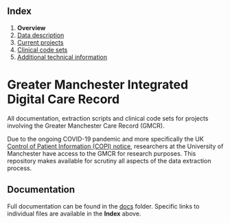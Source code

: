 ## Index

1. **Overview**
1. [Data description](docs/index.md)
1. [Current projects](docs/current-projects.md)
1. [Clinical code sets](docs/clinical-code-sets.md)
1. [Additional technical information](docs/additional-technical-information.md)

# Greater Manchester Integrated Digital Care Record

All documentation, extraction scripts and clinical code sets for projects involving the Greater Manchester Care Record (GMCR).

Due to the ongoing COVID-19 pandemic and more specifically the UK [Control of Patient Information (COPI) notice](https://digital.nhs.uk/coronavirus/coronavirus-covid-19-response-information-governance-hub/control-of-patient-information-copi-notice), researchers at the University of Manchester have access to the GMCR for research purposes. This repository makes available for scrutiny all aspects of the data extraction process.

## Documentation

Full documentation can be found in the [docs](docs/) folder. Specific links to individual files are available in the **Index** above.
